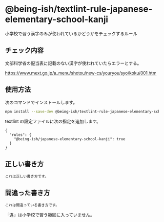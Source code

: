 # @being-ish/textlint-rule-japanese-elementary-school-kanji

小学校で習う漢字のみが使われているかどうかをチェックするルール

## チェック内容

文部科学省の配当表に記載のない漢字が使われていたらエラーとする。

https://www.mext.go.jp/a_menu/shotou/new-cs/youryou/syo/koku/001.htm

## 使用方法

次のコマンドでインストールします。

```sh
npm install --save-dev @being-ish/textlint-rule-japanese-elementary-school-kanji
```

textlint の設定ファイルに次の指定を追加します。

```json:.textlintrc
{
  "rules": {
    "@being-ish/japanese-elementary-school-kanji": true
  }
}
```

## 正しい書き方

```
これは正しい書き方です。
```

## 間違った書き方

```
これは間違っている書き方です。
```

「違」は小学校で習う範囲に入っていません。
